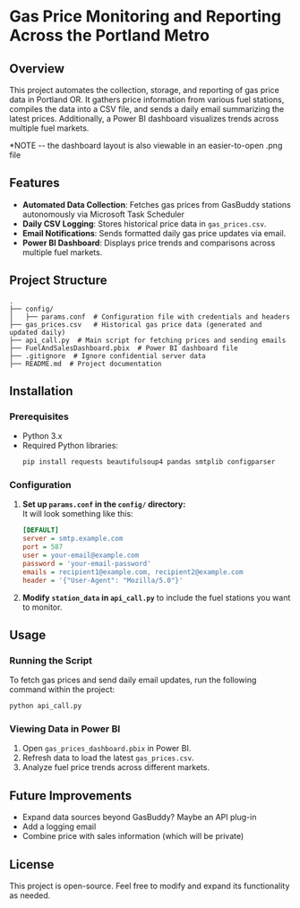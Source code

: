 # Gas Price Monitoring and Reporting Across the Portland Metro

## Overview
This project automates the collection, storage, and reporting of gas price data in Portland OR. It gathers price information from various fuel stations, compiles the data into a CSV file, and sends a daily email summarizing the latest prices. Additionally, a Power BI dashboard visualizes trends across multiple fuel markets.

*NOTE -- the dashboard layout is also viewable in an easier-to-open .png file

## Features
- **Automated Data Collection**: Fetches gas prices from GasBuddy stations autonomously via Microsoft Task Scheduler
- **Daily CSV Logging**: Stores historical price data in `gas_prices.csv`.
- **Email Notifications**: Sends formatted daily gas price updates via email.
- **Power BI Dashboard**: Displays price trends and comparisons across multiple fuel markets.

## Project Structure
```
.
├── config/
│   ├── params.conf  # Configuration file with credentials and headers
├── gas_prices.csv   # Historical gas price data (generated and updated daily)
├── api_call.py  # Main script for fetching prices and sending emails
├── FuelAndSalesDashboard.pbix  # Power BI dashboard file
├── .gitignore  # Ignore confidential server data
├── README.md  # Project documentation
```

## Installation
### Prerequisites
- Python 3.x
- Required Python libraries:
  ```sh
  pip install requests beautifulsoup4 pandas smtplib configparser
  ```

### Configuration
1. **Set up `params.conf` in the `config/` directory:**  
It will look something like this:  
   ```ini
   [DEFAULT]
   server = smtp.example.com
   port = 587
   user = your-email@example.com
   password = 'your-email-password'
   emails = recipient1@example.com, recipient2@example.com
   header = '{"User-Agent": "Mozilla/5.0"}'
   ```

3. **Modify `station_data` in `api_call.py`** to include the fuel stations you want to monitor.

## Usage
### Running the Script
To fetch gas prices and send daily email updates, run the following command within the project:
```sh
python api_call.py
```

### Viewing Data in Power BI
1. Open `gas_prices_dashboard.pbix` in Power BI.
2. Refresh data to load the latest `gas_prices.csv`.
3. Analyze fuel price trends across different markets.

## Future Improvements
- Expand data sources beyond GasBuddy? Maybe an API plug-in  
- Add a logging email
- Combine price with sales information (which will be private)

## License
This project is open-source. Feel free to modify and expand its functionality as needed.

